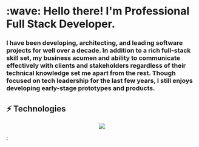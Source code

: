 <h1 align="left" id="macropower-title">:wave: Hello there! I'm Professional Full Stack Developer.</h1>
<h3 align="left">I have been developing, architecting, and leading software projects for well over a decade.
In addition to a rich full-stack skill set, my business acumen and ability to communicate effectively with clients and
stakeholders regardless of their technical knowledge set me apart from the rest. Though focused on tech leadership for the
last few years, I still enjoys developing early-stage prototypes and products.</h3>

## ⚡ Technologies

<!-- ![JavaScript](https://img.shields.io/badge/-JavaScript-black?style=flat-square&logo=javascript)
![Nodejs](https://img.shields.io/badge/-Nodejs-black?style=flat-square&logo=Node.js)
![Python](https://img.shields.io/badge/-Python-black?style=flat-square&logo=Python)
![React](https://img.shields.io/badge/-React-black?style=flat-square&logo=react)
![Angular](https://img.shields.io/badge/-Angular-black?style=flat-square&logo=angular)
![Django](https://img.shields.io/badge/-Django-005571?style=flat-square&logo=django)
![RubyOnRails](https://img.shields.io/badge/-RubyOnRails-E10098?style=flat-square&logo=rubyonrails)
![TailwindCss](https://img.shields.io/badge/-TailwindCss-black?style=flat-square&logo=tailwindcss)
![Java](https://img.shields.io/badge/-java-E34A86?style=flat-square&logo=java)
![C++](https://img.shields.io/badge/-C++-00599C?style=flat-square&logo=c)
![HTML5](https://img.shields.io/badge/-HTML5-E34F26?style=flat-square&logo=html5&logoColor=white)
![CSS3](https://img.shields.io/badge/-CSS3-1572B6?style=flat-square&logo=css3)
![Bootstrap](https://img.shields.io/badge/-Bootstrap-563D7C?style=flat-square&logo=bootstrap)
![TypeScript](https://img.shields.io/badge/-TypeScript-007ACC?style=flat-square&logo=typescript)
![MongoDB](https://img.shields.io/badge/-MongoDB-black?style=flat-square&logo=mongodb)
![Redis](https://img.shields.io/badge/-Redis-black?style=flat-square&logo=Redis)
![ElasticSearch](https://img.shields.io/badge/-ElasticSearch-005571?style=flat-square&logo=elasticsearch)
![GraphQL](https://img.shields.io/badge/-GraphQL-E10098?style=flat-square&logo=graphql)
![Apollo GraphQL](https://img.shields.io/badge/-Apollo%20GraphQL-311C87?style=flat-square&logo=apollo-graphql)
![PostgreSQL](https://img.shields.io/badge/-PostgreSQL-336791?style=flat-square&logo=postgresql)
![MySQL](https://img.shields.io/badge/-MySQL-black?style=flat-square&logo=mysql)
![Heroku](https://img.shields.io/badge/-Heroku-430098?style=flat-square&logo=heroku)
![Docker](https://img.shields.io/badge/-Docker-black?style=flat-square&logo=docker)
![DigitalOcean](https://img.shields.io/badge/-Digital%20Ocean-darkblue?style=flat-square&logo=digitalocean)
![Amazon AWS](https://img.shields.io/badge/Amazon%20AWS-232F3E?style=flat-square&logo=amazon-aws)
![Microsoft Azure](https://img.shields.io/badge/Microsoft%20Azure-232F7E?style=flat-square&logo=microsoft-azure)
![Google Cloud](https://img.shields.io/badge/Google%20Cloud-black?style=flat-square&logo=google-cloud)
![Git](https://img.shields.io/badge/-Git-black?style=flat-square&logo=git)
![GitHub](https://img.shields.io/badge/-GitHub-181717?style=flat-square&logo=github)
![GitLab](https://img.shields.io/badge/-GitLab-FCA121?style=flat-square&logo=gitlab)
![BitBucket](https://img.shields.io/badge/-BitBucket-darkblue?style=flat-square&logo=bitbucket)
![Raspberry Pi](https://img.shields.io/badge/-Raspberry%20Pi-C51A4A?style=flat-square&logo=Raspberry-Pi) -->

<p align="center">
  <a href="https://skillicons.dev">
    <img src="https://skillicons.dev/icons?i=html,js,ts,css,sass,php,py,react,redux,nextjs,nuxtjs,angular,vue,nodejs,webpack,django,flask,laravel,wordpress,bootstrap,tailwind,jquery,mongodb,mysql,postgres,sqlite,c,cs,cpp,java,ruby,rails,md,nginx,powershell,prisma,qt,vscode,atom,idea,androidstudio,eclipse,git,github,linux,svg,unity,vercel,heroku,aws" />
  </a>
</p>;
